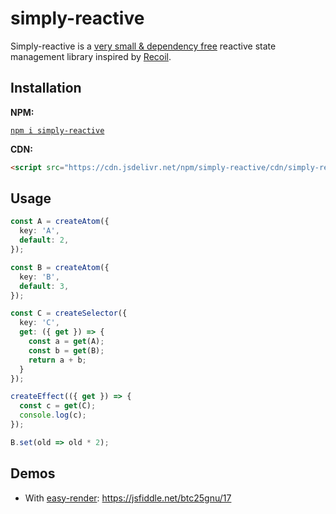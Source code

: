 # simply-reactive

Simply-reactive is a [very small & dependency free](https://bundlephobia.com/package/simply-reactive) reactive state management library inspired by [Recoil](https://recoiljs.org/).

## Installation

__NPM:__

[`npm i simply-reactive`](https://www.npmjs.com/package/simply-reactive)

__CDN:__

```html
<script src="https://cdn.jsdelivr.net/npm/simply-reactive/cdn/simply-reactive.js"></script>
```

## Usage

```ts
const A = createAtom({
  key: 'A',
  default: 2,
});

const B = createAtom({
  key: 'B',
  default: 3,
});

const C = createSelector({
  key: 'C',
  get: ({ get }) => {
    const a = get(A);
    const b = get(B);
    return a + b;
  }
});

createEffect(({ get }) => {
  const c = get(C);
  console.log(c);
});

B.set(old => old * 2);
```

## Demos

* With [easy-render](https://github.com/Olian04/easy-render): https://jsfiddle.net/btc25gnu/17
